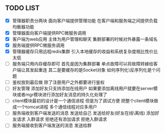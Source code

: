 ## TODO LIST

- [X] 管理器职责分两块 面向客户端提供管理功能 在客户端和服务端之间提供负载均衡器功能
- [X] 管理器面向客户端提供RPC微服务调用
- [X] 客户端为web应用 主体为用户管理和聊天 集群部署的时候对外暴露一条域名
- [X] 服务端提供RPC微服务调用
- [X] 管理器缓存只用远程redis集群 引入本地缓存的收益和系统复杂度相比性价比太低
- [ ] 服务端只用内存缓存即可 首先是因为集群部署 单点故障可以将故障转嫁给客户端让其发起重连 其二是要缓存的是Socket对象 如何序列化\反序列化是个问题
- [ ] 鉴权放到最后做 除了注册用户之外都要进行鉴权
- [ ] 好友管理 添加好友只支持添加在线用户 如果要添加离线用户就要在server模块或者mgr模块进行添加好友消息的持久化处理了
- [ ] client模块最初的设计是一个通信进程 但是为了调试方便 把整个client模块做成一个tomcat进程 多个通信线程对应多用户
- [ ] 服务端收到客户端发送的消息 发送给自己 发送给好友(好友在线\离线) 添加好友请求 入群请求 拒绝还有添加请求 拒绝入群请求
- [ ] 服务端接收到客户端发送的消息 发送给群